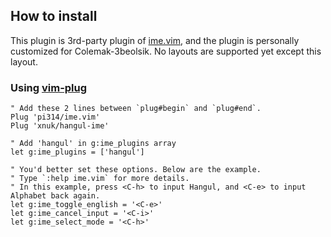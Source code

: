 ## How to install
This plugin is 3rd-party plugin of [ime.vim](https://github.com/pi314/ime.vim), and the plugin is personally customized for Colemak-3beolsik. No layouts are supported yet except this layout.

### Using [vim-plug](https://github.com/junegunn/vim-plug)
```vim
" Add these 2 lines between `plug#begin` and `plug#end`.
Plug 'pi314/ime.vim'
Plug 'xnuk/hangul-ime'

" Add 'hangul' in g:ime_plugins array
let g:ime_plugins = ['hangul']

" You'd better set these options. Below are the example.
" Type `:help ime.vim` for more details.
" In this example, press <C-h> to input Hangul, and <C-e> to input Alphabet back again.
let g:ime_toggle_english = '<C-e>'
let g:ime_cancel_input = '<C-i>'
let g:ime_select_mode = '<C-h>'
```

